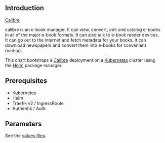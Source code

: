 ## Introduction

[Calibre](https://calibre-ebook.com/)

calibre is an e-book manager. It can view, convert, edit and catalog e-books in all of the major e-book formats. It can also talk to e-book reader devices. It can go out to the internet and fetch metadata for your books. It can download newspapers and convert them into e-books for convenient reading.

This chart bootstraps a [Calibre](https://github.com/home-assistant) deployment on a [Kubernetes](https://kubernetes.io) cluster using the [Helm](https://helm.sh) package manager.

## Prerequisites

- Kubernetes
- Helm
- Traefik v2 / IngressRoute
- Authentik / Auth

## Parameters

See the [values files](values.yaml).
